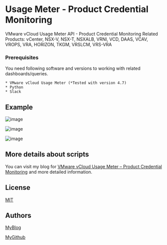 # Usage Meter - Product Credential Monitoring
VMware vCloud Usage Meter API - Product Credential Monitoring
Related Products: vCenter, NSX-V, NSX-T, NSXALB, VRNI, VCD, DAAS, VCAV, VROPS, VRA, HORIZON, TKGM, VRSLCM, VRS-VRA


### Prerequisites

You need following software and versions to working with related dashboards/queries.

```
* VMware vCloud Usage Meter (*Tested with version 4.7)
* Python
* Slack
```
## Example

![image](https://github.com/vmbro/Usage-Meter-Credential-Monitoring/assets/6716206/a246b16a-cd82-4a31-8b75-e5201c99ad53)

![image](https://github.com/vmbro/Usage-Meter-Credential-Monitoring/assets/6716206/f12823c6-fab1-4e3d-bed8-88d72182e3ff)

![image](https://github.com/vmbro/Usage-Meter-Credential-Monitoring/assets/6716206/bf59b304-305c-4663-8599-3014e0456d0f)



## More details about scripts

You can visit my blog for [VMware vCloud Usage Meter – Product Credential Monitoring](https://vmbro.com/vmware-vcloud-usage-meter-product-credential-monitoring/) and more detailed information.




## License

[MIT](https://github.com/vmbro/Usage-Meter-Credential-Monitoring/blob/main/LICENSE)

## Authors


[MyBlog](https://vmbro.com/)

[MyGithub](https://github.com/vmbro)
